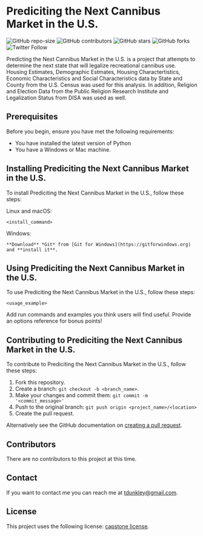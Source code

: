 # Prediciting the Next Cannibus Market in the U.S.

<!--- These are examples. See https://shields.io for others or to customize this set of shields. You might want to include dependencies, project status and licence info here --->
![GitHub repo-size](https://img.shields.io/github/repo-size/tdunkley/capstone-project)
![GitHub contributors](https://img.shields.io/github/contributors/tdunkley/capstone-project)
![GitHub stars](https://img.shields.io/github/stars/tdunkley/capstone-project?style=social)
![GitHub forks](https://img.shields.io/github/forks/tdunkley/capstone-project?style=social)
![Twitter Follow](https://img.shields.io/twitter/follow/tdunkley?style=social)

Predicting the Next Cannibus Market in the U.S. is a project that attempts to determine the next state that will legalize recreational cannibus use. Housing Estimates, Demographic Estmates, Housing Charactertistics, Economic Characteristics and Social Characteristics data by State and County from the U.S. Census was used for this analysis. In addition, Religion and Election Data from the Public Religion Research Institute and Legalization Status from DISA was used as well. 


## Prerequisites

Before you begin, ensure you have met the following requirements:
<!--- These are just example requirements. Add, duplicate or remove as required --->
* You have installed the latest version of Python
* You have a Windows or Mac machine.


## Installing Prediciting the Next Cannibus Market in the U.S.

To install Prediciting the Next Cannibus Market in the U.S., follow these steps:

Linux and macOS:
```
<install_command>
```

Windows:
```
**Download** *Git* from [Git for Windows](https://gitforwindows.org) and **install it**.
```
## Using Prediciting the Next Cannibus Market in the U.S.

To use Prediciting the Next Cannibus Market in the U.S., follow these steps:

```
<usage_example>
```

Add run commands and examples you think users will find useful. Provide an options reference for bonus points!

## Contributing to Prediciting the Next Cannibus Market in the U.S.
<!--- If your README is long or you have some specific process or steps you want contributors to follow, consider creating a separate CONTRIBUTING.md file--->
To contribute to Prediciting the Next Cannibus Market in the U.S., follow these steps:

1. Fork this repository.
2. Create a branch: `git checkout -b <branch_name>`.
3. Make your changes and commit them: `git commit -m '<commit_message>'`
4. Push to the original branch: `git push origin <project_name>/<location>`
5. Create the pull request.

Alternatively see the GitHub documentation on [creating a pull request](https://help.github.com/en/github/collaborating-with-issues-and-pull-requests/creating-a-pull-request).

## Contributors

There are no contributors to this project at this time.

## Contact

If you want to contact me you can reach me at <tdunkley@gmail.com>.

## License
<!--- If you're not sure which open license to use see https://choosealicense.com/--->

This project uses the following license: [capstone license](<https://github.com/tdunkley/capstone-project/blob/master/LICENSE>).
